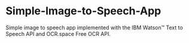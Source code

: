 # Simple-Image-to-Speech-App
 Simple image to speech app implemented with the IBM Watson™ Text to Speech API and OCR.space Free OCR API.
